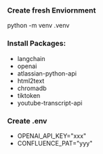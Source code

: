 ### Create fresh Enviornment
python -m venv .venv         

### Install Packages:
* langchain
* openai
* atlassian-python-api
* html2text
* chromadb
* tiktoken
* youtube-transcript-api 

### Create .env
* OPENAI_API_KEY="xxx"
* CONFLUENCE_PAT="yyy"